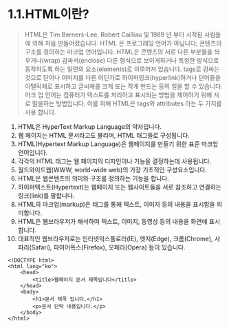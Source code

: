 # 1.1.HTML이란?

> HTML은 Tim Berners-Lee, Robert Cailliau 및 1989 년 부터 시작된 사람들에 의해 처음 만들어졌습니다. HTML 은 프로그래밍 언어가 아닙니다; 콘텐츠의 구조를 정의하는 마크업 언어입니다. HTML은 콘텐츠의 서로 다른 부분들을 씌우거나\(wrap\) 감싸서\(enclose\) 다른 형식으로 보이게하거나 특정한 방식으로 동작하도록 하는 일련의 요소\(elements\)로 이루어져 있습니다. tags로 감싸는 것으로 단어나 이미지를 다른 어딘가로 하이퍼링크\(hyperlink\)하거나 단어들을 이탤릭체로 표시하고 글씨체를 크게 또는 작게 만드는 등의 일을 할 수 있습니다. 마크 업 언어는 컴퓨터가 텍스트를 처리하고 표시되는 방법을 제어하기 위해 서로 말을하는 방법입니다. 이를 위해 HTML은 tags와 attributes 라는 두 가지를 사용 합니다.

1. HTML은 HyperText Markup Language의 약자입니다.
2. 웹 페이지는 HTML 문서라고도 불리며, HTML 태그들로 구성됩니다.
3. HTML\(Hypertext Markup Language\)은 웹페이지를 만들기 위한 표준 마크업 언어입니다.
4. 각각의 HTML 태그는 웹 페이지의 디자인이나 기능을 결정하는데 사용됩니다.
5. 월드와이드웹\(WWW, world-wide web\)의 가장 기초적인 구성요소입니다.
6. HTML은 웹콘텐츠의 의미와 구조를 정의하는 기능을 합니다.
7. 하이퍼텍스트\(Hypertext\)는 웹페이지 또는 웹사이트들을 서로 참조하고 연결하는 링크\(link\)를 말합니다.
8. HTML의 마크업\(markup\)은 태그를 통해 텍스트, 이미지 등의 내용을 표시함을 의미합니다.
9. HTML은 웹브라우저가 해석하여 텍스트, 이미지, 동영상 등의 내용을 화면에 표시합니다.
10. 대표적인 웹브라우저로는 인터넷익스플로러\(IE\), 엣지\(Edge\), 크롬\(Chrome\), 사파리\(Safari\), 파이어폭스\(Firefox\), 오페라\(Opera\) 등이 있습니다.

```text
<!DOCTYPE html>
<html lang="ko">
	<head>
		<title>웹페이지 문서 제목입니다</title>
	</head>
	<body>
		<h1>문서 제목 입니다.</h1>
		<p>문서 단락 내용입니다.</p>
	</body>
</html>
```

